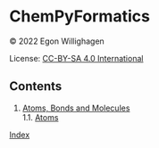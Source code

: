 <!--- THIS FILE IS AUTOGENERATED. DO NOT EDIT IT. -->

<script type="application/ld+json">
{
  "@context": "http://schema.org",
  "@type": "Book",
  "inLanguage": "en-US",
  "name": "chempyformatics",
  "publisher": {
    "@type": "Organization",
    "name": "GitHub"
  },
  "copyrightYear": "2022",
  "discussionUrl": "https://github.com/egonw/chempyformatics/discussions"
}
</script>

# ChemPyFormatics

© 2022 Egon Willighagen

License: [CC-BY-SA 4.0 International](https://creativecommons.org/licenses/by-sa/4.0/)

## Contents

1. [Atoms, Bonds and Molecules](atomsbonds.md) <br />
1.1. [Atoms](atomsbonds.md#atoms) <br />

[Index](indexList.md) <br />
